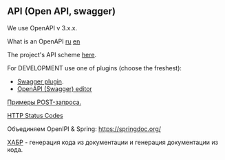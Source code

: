 ## API (Open API, swagger)
We use OpenAPI v 3.x.x.

What is an OpenAPI 
[ru](https://starkovden.github.io/introduction-openapi-and-swagger.html)
[en](https://swagger.io/specification/)



The project's API scheme [here](openapi.yaml).

For DEVELOPMENT use one of plugins (choose the freshest):
- [Swagger plugin](https://plugins.jetbrains.com/plugin/8347-swagger).
- [OpenAPI (Swagger) editor](https://plugins.jetbrains.com/plugin/14837-openapi-swagger-editor)

[Примеры POST-запроса.](https://swagger.io/docs/specification/describing-request-body/)

[HTTP Status Codes](https://www.restapitutorial.com/httpstatuscodes.html)

Объединяем OpenIPI & Spring: https://springdoc.org/

[ХАБР](https://habr.com/ru/post/541592/) - генерация кода из документации и генерация документации из кода.